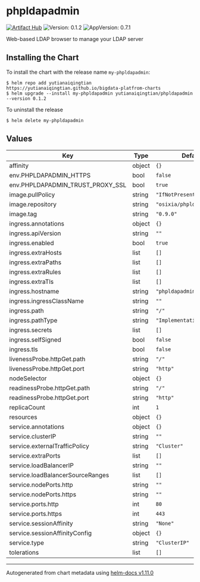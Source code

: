 # phpldapadmin

[![Artifact Hub](https://img.shields.io/endpoint?url=https://artifacthub.io/badge/repository/phpldapadmin)](https://artifacthub.io/packages/helm/bigdata-charts/phpldapadmin) ![Version: 0.1.2](https://img.shields.io/badge/Version-0.1.2-informational?style=flat-square) ![AppVersion: 0.7.1](https://img.shields.io/badge/AppVersion-0.7.1-informational?style=flat-square)

Web-based LDAP browser to manage your LDAP server

## Installing the Chart

To install the chart with the release name `my-phpldapadmin`:

```console
$ helm repo add yutianaiqingtian https://yutianaiqingtian.github.io/bigdata-platfrom-charts
$ helm upgrade --install my-phpldapadmin yutianaiqingtian/phpldapadmin --version 0.1.2
```
To uninstall the release

```console
$ helm delete my-phpldapadmin
```

## Values

| Key | Type | Default | Description |
|-----|------|---------|-------------|
| affinity | object | `{}` |  |
| env.PHPLDAPADMIN_HTTPS | bool | `false` |  |
| env.PHPLDAPADMIN_TRUST_PROXY_SSL | bool | `true` |  |
| image.pullPolicy | string | `"IfNotPresent"` |  |
| image.repository | string | `"osixia/phpldapadmin"` |  |
| image.tag | string | `"0.9.0"` |  |
| ingress.annotations | object | `{}` |  |
| ingress.apiVersion | string | `""` |  |
| ingress.enabled | bool | `true` |  |
| ingress.extraHosts | list | `[]` |  |
| ingress.extraPaths | list | `[]` |  |
| ingress.extraRules | list | `[]` |  |
| ingress.extraTls | list | `[]` |  |
| ingress.hostname | string | `"phpldapadmin.local"` |  |
| ingress.ingressClassName | string | `""` |  |
| ingress.path | string | `"/"` |  |
| ingress.pathType | string | `"ImplementationSpecific"` |  |
| ingress.secrets | list | `[]` |  |
| ingress.selfSigned | bool | `false` |  |
| ingress.tls | bool | `false` |  |
| livenessProbe.httpGet.path | string | `"/"` |  |
| livenessProbe.httpGet.port | string | `"http"` |  |
| nodeSelector | object | `{}` |  |
| readinessProbe.httpGet.path | string | `"/"` |  |
| readinessProbe.httpGet.port | string | `"http"` |  |
| replicaCount | int | `1` |  |
| resources | object | `{}` |  |
| service.annotations | object | `{}` |  |
| service.clusterIP | string | `""` |  |
| service.externalTrafficPolicy | string | `"Cluster"` |  |
| service.extraPorts | list | `[]` |  |
| service.loadBalancerIP | string | `""` |  |
| service.loadBalancerSourceRanges | list | `[]` |  |
| service.nodePorts.http | string | `""` |  |
| service.nodePorts.https | string | `""` |  |
| service.ports.http | int | `80` |  |
| service.ports.https | int | `443` |  |
| service.sessionAffinity | string | `"None"` |  |
| service.sessionAffinityConfig | object | `{}` |  |
| service.type | string | `"ClusterIP"` |  |
| tolerations | list | `[]` |  |

----------------------------------------------
Autogenerated from chart metadata using [helm-docs v1.11.0](https://github.com/norwoodj/helm-docs/releases/v1.11.0)